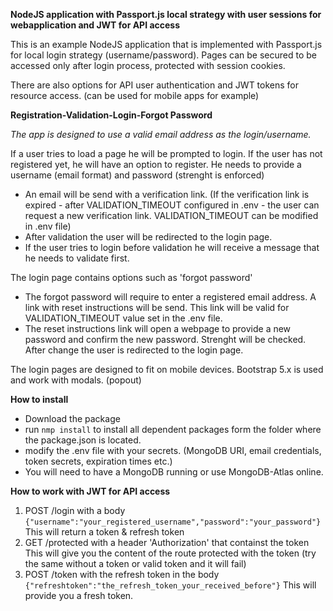 **NodeJS application with Passport.js local strategy with user sessions for webapplication and JWT for API access**

This is an example NodeJS application that is implemented with Passport.js for local login strategy (username/password). Pages can be secured to be accessed only after login process, protected with session cookies.

There are also options for API user authentication and JWT tokens for resource access. (can be used for mobile apps for example)

**Registration-Validation-Login-Forgot Password**

*The app is designed to use a valid email address as the login/username.*

If a user tries to load a page he will be prompted to login.
If the user has not registered yet, he will have an option to register. He needs to provide a username (email format) and password (strenght is enforced)
- An email will be send with a verification link. (If the verification link is expired - after VALIDATION_TIMEOUT configured in .env - the user can request a new verification link. VALIDATION_TIMEOUT can be modified in .env file)
- After validation the user will be redirected to the login page.
- If the user tries to login before validation he will receive a message that he needs to validate first.
  
The login page contains options such as 'forgot password'
- The forgot password will require to enter a registered email address. A link with reset instructions will be send. This link will be valid for VALIDATION_TIMEOUT value set in the .env file.
- The reset instructions link will open a webpage to provide a new password and confirm the new password. Strenght will be checked. After change the user is redirected to the login page.

The login pages are designed to fit on mobile devices. Bootstrap 5.x is used and work with modals. (popout)

**How to install**
- Download the package
- run ```nmp install``` to install all dependent packages form the folder where the package.json is located.
- modify the .env file with your secrets. (MongoDB URI, email credentials, token secrets, expiration times etc.)
- You will need to have a MongoDB running or use MongoDB-Atlas online.

**How to work with JWT for API access**
1. POST <appUrl>/login with a body ```{"username":"your_registered_username","password":"your_password"}```
This will return a token & refresh token
2. GET <appUrl>/protected with a header 'Authorization' that containst the token
This will give you the content of the route protected with the token (try the same without a token or valid token and it will fail)
3. POST <appUrl>/token with the refresh token in the body ```{"refreshtoken":"the_refresh_token_your_received_before"}```
This will provide you a fresh token.
